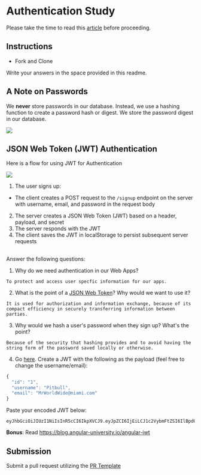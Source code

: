 # Authentication Study

Please take the time to read this [article](https://medium.com/ag-grid/a-plain-english-introduction-to-json-web-tokens-jwt-what-it-is-and-what-it-isnt-8076ca679843) before proceeding.

## Instructions

- Fork and Clone

Write your answers in the space provided in this readme.

## A Note on Passwords

We **never** store passwords in our database. Instead, we use a hashing function to create a password hash or digest. We store the password digest in our database.

![](password_digest.jpeg)

## JSON Web Token (JWT) Authentication

Here is a flow for using JWT for Authentication

![](jwt.jpeg)

1. The user signs up:

- The client creates a POST request to the `/signup` endpoint on the server with username, email, and password in the request body

2. The server creates a JSON Web Token (JWT) based on a header, payload, and secret
3. The server responds with the JWT
4. The client saves the JWT in localStorage to persist subsequent server requests

##

Answer the following questions:

1. Why do we need authentication in our Web Apps?

```
To protect and access user specfic information for our apps.
```

2. What is the point of a [JSON Web Token](https://jwt.io/introduction)? Why would we want to use it?

```
It is used for authorization and information exchange, because of its compact efficiency in securely transferring information between parties.
```

3. Why would we hash a user's password when they sign up? What's the point?

```
Because of the security that hashing provides and to avoid having the string form of the password saved locally or otherwise.
```

4. Go [here](https://jwt.io). Create a JWT with the following as the payload (feel free to change the username/email):

```js
{
  "id": "1",
  "username": "Pitbull",
  "email": "MrWorldWide@miami.com"
}
```

Paste your encoded JWT below:

```
eyJhbGciOiJIUzI1NiIsInR5cCI6IkpXVCJ9.eyJpZCI6IjEiLCJ1c2VybmFtZSI6IlBpdGJ1bGwiLCJlbWFpbCI6Ik1yV29ybGRXaWRlQG1pYW1pLmNvbSJ9.cLbhnN6PNVGJmFhxAwN2LzqT1vOVAkNSNnrWfV2945Y
```

**Bonus**: Read https://blog.angular-university.io/angular-jwt

## Submission

Submit a pull request utilizing the [PR Template](https://github.com/SEI-R-2-22/template_pull_request)
